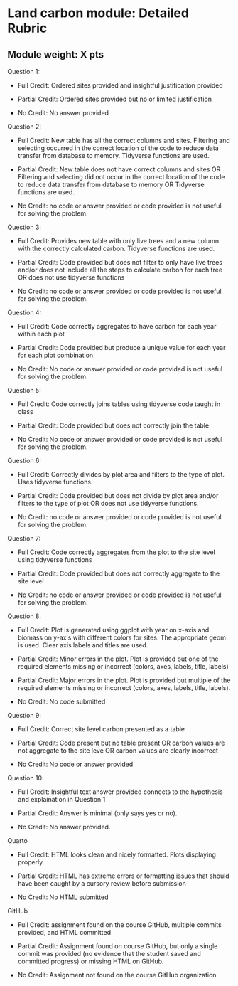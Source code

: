 # Land carbon module: Detailed Rubric

## Module weight: X pts

Question 1:

- Full Credit: Ordered sites provided and insightful justification provided

- Partial Credit: Ordered sites provided but no or limited justification

- No Credit: No answer provided

Question 2:

- Full Credit: New table has all the correct columns and sites.  Filtering and selecting occurred in the correct location of the code to reduce data transfer from database to memory.  Tidyverse functions are used.

- Partial Credit: New table does not have correct columns and sites OR Filtering and selecting did not occur in the correct location of the code to reduce data transfer from database to memory OR Tidyverse functions are used.

- No Credit: no code or answer provided or code provided is not useful for solving the problem.

Question 3:

- Full Credit: Provides new table with only live trees and a new column with the correctly calculated carbon.  Tidyverse functions are used.

- Partial Credit: Code provided but does not filter to only have live trees and/or does not include all the steps to calculate carbon for each tree OR does not use tidyverse functions

- No Credit: no code or answer provided or code provided is not useful for solving the problem.

Question 4:

- Full Credit: Code correctly aggregates to have carbon for each year within each plot

- Partial Credit: Code provided but produce a unique value for each year for each plot combination

- No Credit: No code or answer provided or code provided is not useful for solving the problem.

Question 5:

- Full Credit: Code correctly joins tables using tidyverse code taught in class

- Partial Credit: Code provided but does not correctly join the table

- No Credit: No code or answer provided or code provided is not useful for solving the problem.


Question 6:

- Full Credit: Correctly divides by plot area and filters to the type of plot.  Uses tidyverse functions.

- Partial Credit: Code provided but does not divide by plot area and/or filters to the type of plot OR does not use tidyverse functions.

- No Credit: no code or answer provided or code provided is not useful for solving the problem.

Question 7:

- Full Credit: Code correctly aggregates from the plot to the site level using tidyverse functions

- Partial Credit: Code provided but does not correctly aggregate to the site level

- No Credit: no code or answer provided or code provided is not useful for solving the problem.

Question 8:

-   Full Credit: Plot is generated using ggplot with year on x-axis and biomass on y-axis with different colors for sites.  The appropriate geom is used.  Clear axis labels and titles are used.

-   Partial Credit: Minor errors in the plot. Plot is provided but one of the required elements missing or incorrect (colors, axes, labels, title, labels)

-   Partial Credit: Major errors in the plot. Plot is provided but multiple of the required elements missing or incorrect (colors, axes, labels, title, labels).

-   No Credit: No code submitted

Question 9:

- Full Credit: Correct site level carbon presented as a table

- Partial Credit: Code present but no table present OR carbon values are not aggregate to the site leve OR carbon values are clearly incorrect

- No Credit: No code or answer provided 

Question 10:

- Full Credit: Insightful text answer provided connects to the hypothesis and explaination in Question 1

- Partial Credit: Answer is minimal (only says yes or no).

- No Credit: No answer provided.

Quarto

-   Full Credit: HTML looks clean and nicely formatted. Plots displaying properly.

-   Partial Credit: HTML has extreme errors or formatting issues that should have been caught by a cursory review before submission

-   No Credit: No HTML submitted

GitHub

-   Full Credit: assignment found on the course GitHub, multiple commits provided, and HTML committed

-   Partial Credit: Assignment found on course GitHub, but only a single commit was provided (no evidence that the student saved and committed progress) or missing HTML on GitHub.

-   No Credit: Assignment not found on the course GitHub organization
